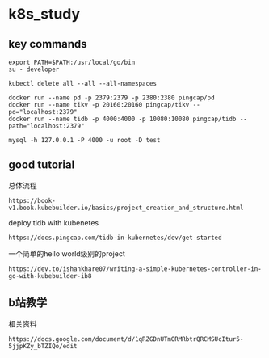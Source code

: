 # k8s_study

## key commands
```
export PATH=$PATH:/usr/local/go/bin
su - developer

kubectl delete all --all --all-namespaces

docker run --name pd -p 2379:2379 -p 2380:2380 pingcap/pd
docker run --name tikv -p 20160:20160 pingcap/tikv --pd="localhost:2379"
docker run --name tidb -p 4000:4000 -p 10080:10080 pingcap/tidb --path="localhost:2379"

mysql -h 127.0.0.1 -P 4000 -u root -D test
```


## good tutorial
总体流程
```
https://book-v1.book.kubebuilder.io/basics/project_creation_and_structure.html
```

deploy tidb with kubenetes
```
https://docs.pingcap.com/tidb-in-kubernetes/dev/get-started
```

一个简单的hello world级别的project
```
https://dev.to/ishankhare07/writing-a-simple-kubernetes-controller-in-go-with-kubebuilder-ib8
```

## b站教学
相关资料
```
https://docs.google.com/document/d/1qRZGDnUTmORMRbtrQRCMSUcItur5-5jjpKZy_bTZIQo/edit
```